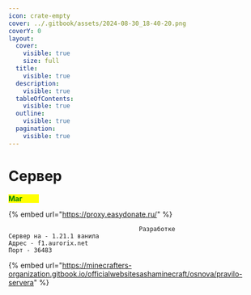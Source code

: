 ```yaml
---
icon: crate-empty
cover: ../.gitbook/assets/2024-08-30_18-40-20.png
coverY: 0
layout:
  cover:
    visible: true
    size: full
  title:
    visible: true
  description:
    visible: true
  tableOfContents:
    visible: true
  outline:
    visible: true
  pagination:
    visible: true
---
```


# Сервер

&#x20;                                                                                <mark style="color:green;">**Маг**</mark><mark style="color:yellow;">**азин**</mark>

{% embed url="https://proxy.easydonate.ru/" %}

```
                                    Разработке
Сервер на - 1.21.1 ванила
Адрес - f1.aurorix.net
Порт - 36483
```

{% embed url="https://minecrafters-organization.gitbook.io/officialwebsitesashaminecraft/osnova/pravilo-servera" %}
